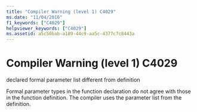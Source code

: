 ```yaml
---
title: "Compiler Warning (level 1) C4029"
ms.date: "11/04/2016"
f1_keywords: ["C4029"]
helpviewer_keywords: ["C4029"]
ms.assetid: a5c50bab-a189-44c9-aa5c-4377c7c8443a
---
```

# Compiler Warning (level 1) C4029

declared formal parameter list different from definition

Formal parameter types in the function declaration do not agree with those in the function definition. The compiler uses the parameter list from the definition.